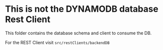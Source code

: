 # This is not the DYNAMODB database Rest Client

This folder contains the database schema and client to consume the DB.

For the REST Client visit ```src/restClients/backendDB```